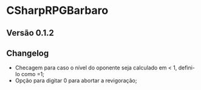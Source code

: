 # CSharpRPGBarbaro
## Versão 0.1.2
## Changelog
- Checagem para caso o nível do oponente seja calculado em < 1, defini-lo como =1;
- Opção para digitar 0 para abortar a revigoração;
